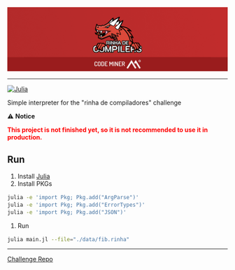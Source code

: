 <div align="center">
  <a href="https://github.com/aripiprazole/rinha-de-compiler" alt="Link para o repositório da Rinha de Compiladores" target="_blank">
    <img src="https://raw.githubusercontent.com/aripiprazole/rinha-de-compiler/main/img/banner.png" alt="Logo da Rinha de Compilers">
  </a>
</div>

---

[![Julia](https://github.com/cleissonbarbosa/rinha-compiladores-julia/actions/workflows/julia.yml/badge.svg)](https://github.com/cleissonbarbosa/rinha-compiladores-julia/actions/workflows/julia.yml)

Simple interpreter for the "rinha de compiladores" challenge

⚠️ **Notice**

**<span style="color:red">This project is not finished yet, so it is not recommended to use it in production.</span>**

## Run

1. Install [Julia](https://julialang.org/downloads/)
1. Install PKGs
```bash
julia -e 'import Pkg; Pkg.add("ArgParse")'
julia -e 'import Pkg; Pkg.add("ErrorTypes")'
julia -e 'import Pkg; Pkg.add("JSON")'
```
1. Run
```bash
julia main.jl --file="./data/fib.rinha"
```
---

[Challenge Repo](https://github.com/aripiprazole/rinha-de-compiler)
